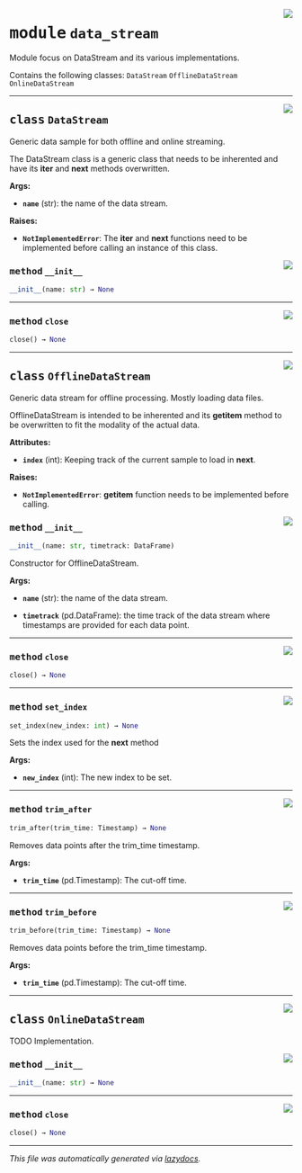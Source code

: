 <!-- markdownlint-disable -->

<a href="https://github.com/edavalosanaya/PyMMDT/blob/main/mm/data_stream.py#L0"><img align="right" style="float:right;" src="https://img.shields.io/badge/-source-cccccc?style=flat-square"></a>

# <kbd>module</kbd> `data_stream`
Module focus on DataStream and its various implementations. 

Contains the following classes:  ``DataStream``  ``OfflineDataStream``  ``OnlineDataStream`` 



---

<a href="https://github.com/edavalosanaya/PyMMDT/blob/main/mm/data_stream.py#L33"><img align="right" style="float:right;" src="https://img.shields.io/badge/-source-cccccc?style=flat-square"></a>

## <kbd>class</kbd> `DataStream`
Generic data sample for both offline and online streaming. 

The DataStream class is a generic class that needs to be inherented and have its __iter__ and __next__ methods overwritten. 



**Args:**
 
 - <b>`name`</b> (str):  the name of the data stream. 



**Raises:**
 
 - <b>`NotImplementedError`</b>:  The __iter__ and __next__ functions need to be implemented before calling an instance of this class. 

<a href="https://github.com/edavalosanaya/PyMMDT/blob/main/mm/data_stream.py#L48"><img align="right" style="float:right;" src="https://img.shields.io/badge/-source-cccccc?style=flat-square"></a>

### <kbd>method</kbd> `__init__`

```python
__init__(name: str) → None
```








---

<a href="https://github.com/edavalosanaya/PyMMDT/blob/main/mm/data_stream.py#L63"><img align="right" style="float:right;" src="https://img.shields.io/badge/-source-cccccc?style=flat-square"></a>

### <kbd>method</kbd> `close`

```python
close() → None
```






---

<a href="https://github.com/edavalosanaya/PyMMDT/blob/main/mm/data_stream.py#L66"><img align="right" style="float:right;" src="https://img.shields.io/badge/-source-cccccc?style=flat-square"></a>

## <kbd>class</kbd> `OfflineDataStream`
Generic data stream for offline processing. Mostly loading data files. 

OfflineDataStream is intended to be inherented and its __getitem__  method to be overwritten to fit the modality of the actual data. 



**Attributes:**
 
 - <b>`index`</b> (int):  Keeping track of the current sample to load in __next__. 



**Raises:**
 
 - <b>`NotImplementedError`</b>:  __getitem__ function needs to be implemented  before calling. 

<a href="https://github.com/edavalosanaya/PyMMDT/blob/main/mm/data_stream.py#L81"><img align="right" style="float:right;" src="https://img.shields.io/badge/-source-cccccc?style=flat-square"></a>

### <kbd>method</kbd> `__init__`

```python
__init__(name: str, timetrack: DataFrame)
```

Constructor for OfflineDataStream. 



**Args:**
 
 - <b>`name`</b> (str):  the name of the data stream. 


 - <b>`timetrack`</b> (pd.DataFrame):  the time track of the data stream where timestamps are provided for each data point. 




---

<a href="https://github.com/edavalosanaya/PyMMDT/blob/main/mm/data_stream.py#L63"><img align="right" style="float:right;" src="https://img.shields.io/badge/-source-cccccc?style=flat-square"></a>

### <kbd>method</kbd> `close`

```python
close() → None
```





---

<a href="https://github.com/edavalosanaya/PyMMDT/blob/main/mm/data_stream.py#L147"><img align="right" style="float:right;" src="https://img.shields.io/badge/-source-cccccc?style=flat-square"></a>

### <kbd>method</kbd> `set_index`

```python
set_index(new_index: int) → None
```

Sets the index used for the __next__ method 



**Args:**
 
 - <b>`new_index`</b> (int):  The new index to be set. 

---

<a href="https://github.com/edavalosanaya/PyMMDT/blob/main/mm/data_stream.py#L130"><img align="right" style="float:right;" src="https://img.shields.io/badge/-source-cccccc?style=flat-square"></a>

### <kbd>method</kbd> `trim_after`

```python
trim_after(trim_time: Timestamp) → None
```

Removes data points after the trim_time timestamp. 



**Args:**
 
 - <b>`trim_time`</b> (pd.Timestamp):  The cut-off time. 

---

<a href="https://github.com/edavalosanaya/PyMMDT/blob/main/mm/data_stream.py#L113"><img align="right" style="float:right;" src="https://img.shields.io/badge/-source-cccccc?style=flat-square"></a>

### <kbd>method</kbd> `trim_before`

```python
trim_before(trim_time: Timestamp) → None
```

Removes data points before the trim_time timestamp. 



**Args:**
 
 - <b>`trim_time`</b> (pd.Timestamp):  The cut-off time.  


---

<a href="https://github.com/edavalosanaya/PyMMDT/blob/main/mm/data_stream.py#L156"><img align="right" style="float:right;" src="https://img.shields.io/badge/-source-cccccc?style=flat-square"></a>

## <kbd>class</kbd> `OnlineDataStream`
TODO Implementation. 

<a href="https://github.com/edavalosanaya/PyMMDT/blob/main/mm/data_stream.py#L159"><img align="right" style="float:right;" src="https://img.shields.io/badge/-source-cccccc?style=flat-square"></a>

### <kbd>method</kbd> `__init__`

```python
__init__(name: str) → None
```








---

<a href="https://github.com/edavalosanaya/PyMMDT/blob/main/mm/data_stream.py#L63"><img align="right" style="float:right;" src="https://img.shields.io/badge/-source-cccccc?style=flat-square"></a>

### <kbd>method</kbd> `close`

```python
close() → None
```








---

_This file was automatically generated via [lazydocs](https://github.com/ml-tooling/lazydocs)._
